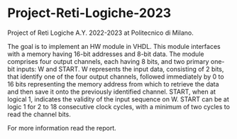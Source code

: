 # Project-Reti-Logiche-2023

Project of Reti Logiche A.Y. 2022-2023 at Politecnico di Milano.

The goal is to implement an HW module in VHDL. 
This module interfaces with a memory having 16-bit addresses and 8-bit data. The module comprises four output channels, each having 8 bits, and two primary one-bit inputs: W and START. W represents the input data, consisting of 2 bits, that identify one of the four output channels, followed immediately by 0 to 16 bits representing the memory address from which to retrieve the data and then save it onto the previously identified channel. START, when at logical 1, indicates the validity of the input sequence on W. START can be at logic 1 for 2 to 18 consecutive clock cycles, with a minimum of two cycles to read the channel bits.

For more information read the report.
